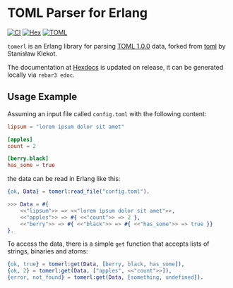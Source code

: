 TOML Parser for Erlang
======================

[![CI](https://github.com/filmor/tomerl/workflows/CI/badge.svg)](https://github.com/filmor/tomerl/actions)
[![Hex](https://img.shields.io/hexpm/v/tomerl)](https://hex.pm/packages/tomerl)
[![TOML](https://img.shields.io/badge/TOML-1.0.0-blue)](https://toml.io/en/v1.0.0)

`tomerl` is an Erlang library for parsing
[TOML 1.0.0](https://toml.io/en/v1.0.0) data, forked from [toml](https://github.com/dozzie/toml)
by Stanisław Klekot.

The documentation at [Hexdocs](https://hexdocs.pm/tomerl) is updated on release, it can be generated locally via `rebar3 edoc`.

Usage Example
-------------

Assuming an input file called `config.toml` with the following content:

```toml
lipsum = "lorem ipsum dolor sit amet"

[apples]
count = 2

[berry.black]
has_some = true
```

the data can be read in Erlang like this:

```erlang
{ok, Data} = tomerl:read_file("config.toml").

>>> Data = #{
    <<"lipsum">> => <<"lorem ipsum dolor sit amet">>,
    <<"apples">> => #{ <<"count">> => 2 },
    <<"berry">> => #{ <<"black">> => #{ <<"has_some">> => true }}
}.
```

To access the data, there is a simple `get` function that accepts lists of strings, binaries and atoms:

```erlang
{ok, true} = tomerl:get(Data, [berry, black, has_some]),
{ok, 2} = tomerl:get(Data, ["apples", <<"count">>]),
{error, not_found} = tomerl:get(Data, [something, undefined]).
```
